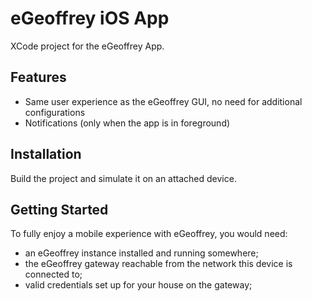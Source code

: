 # eGeoffrey iOS App

XCode project for the eGeoffrey App.

## Features

- Same user experience as the eGeoffrey GUI, no need for additional configurations
- Notifications (only when the app is in foreground)

## Installation

Build the project and simulate it on an attached device.

## Getting Started

To fully enjoy a mobile experience with eGeoffrey, you would need:

- an eGeoffrey instance installed and running somewhere;
- the eGeoffrey gateway reachable from the network this device is connected to;
- valid credentials set up for your house on the gateway;
